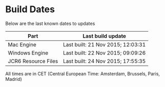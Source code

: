 # Build Dates

Below are the last known dates to updates

Part | Last build update
-----|-----
Mac Engine | Last built: 21 Nov 2015; 12:03:31
Windows Engine | Last built: 22 Nov 2015; 09:09:26
JCR6 Resource Files | Last built: 24 Nov 2015; 17:55:35
All times are in CET (Central European Time: Amsterdam, Brussels, Paris, Madrid)



